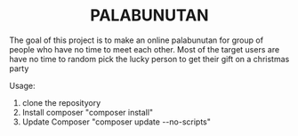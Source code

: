 <center><h1>PALABUNUTAN</h1></center>

<p>The goal of this project is to make an online palabunutan for group of people who have no time to meet each other. Most of the target users are have no time to  random pick the lucky person to get their gift on a christmas party</p> 


Usage:
1. clone the reposityory
2. Install composer "composer install"
3. Update Composer "composer update --no-scripts"
